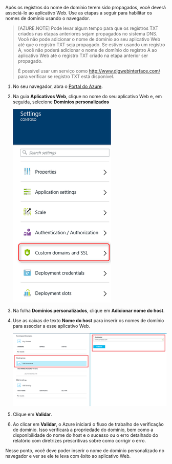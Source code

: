 Após os registros do nome de domínio terem sido propagados, você deverá associá-lo ao aplicativo Web. Use as etapas a seguir para habilitar os nomes de domínio usando o navegador.

> [AZURE.NOTE] Pode levar algum tempo para que os registros TXT criados nas etapas anteriores sejam propagados no sistema DNS. Você não pode adicionar o nome de domínio ao seu aplicativo Web até que o registro TXT seja propagado. Se estiver usando um registro A, você não poderá adicionar o nome de domínio do registro A ao aplicativo Web até o registro TXT criado na etapa anterior ser propagado.
>
> É possível usar um serviço como <a href="http://www.digwebinterface.com/">http://www.digwebinterface.com/</a> para verificar se registro TXT está disponível.

1. No seu navegador, abra o [Portal do Azure](https://portal.azure.com).

2. Na guia **Aplicativos Web**, clique no nome do seu aplicativo Web e, em seguida, selecione **Domínios personalizados**

	![](./media/custom-dns-web-site/dncmntask-cname-6.png)

3. Na folha **Domínios personalizados**, clique em **Adicionar nome do host**.
	
4. Use as caixas de texto **Nome do host** para inserir os nomes de domínio para associar a esse aplicativo Web.

	![](./media/custom-dns-web-site/add-custom-domain.png)

6.  Clique em **Validar**.

7.  Ao clicar em **Validar**, o Azure iniciará o fluxo de trabalho de verificação de domínio. Isso verificará a propriedade do domínio, bem como a disponibilidade do nome do host e o sucesso ou o erro detalhado do relatório com diretrizes prescritivas sobre como corrigir o erro.

Nesse ponto, você deve poder inserir o nome de domínio personalizado no navegador e ver se ele te leva com êxito ao aplicativo Web.

<!---HONumber=AcomDC_0824_2016-->